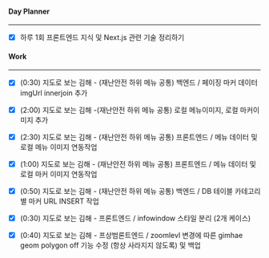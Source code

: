 
#### Day Planner
---
- [x] 하루 1회 프론트엔드 지식 및 Next.js 관련 기술 정리하기


#### Work
---
- [x] (0:30) 지도로 보는 김해 - (재난안전 하위 메뉴 공통) 백엔드 / 페이징 마커 데이터 imgUrl innerjoin 추가
- [x] (2:00) 지도로 보는 김해 -(재난안전 하위 메뉴 공통)  로컬 메뉴이미지, 로컬 마커이미지 추가
- [x] (2:30) 지도로 보는 김해 - (재난안전 하위 메뉴 공통) 프론트엔드 / 메뉴 데이터 및 로컬 메뉴 이미지 연동작업 
- [x] (1:00) 지도로 보는 김해 - (재난안전 하위 메뉴 공통) 프론트엔드 / 메뉴 데이터 및 로컬 마커 이미지 연동작업
- [x] (0:50) 지도로 보는 김해 - (재난안전 하위 메뉴 공통) 백엔드 / DB 테이블 카테고리별 마커 URL INSERT 작업
- [x] (0:30) 지도로 보는 김해 - 프론트엔드 / infowindow 스타일 분리 (2개 케이스)
- [x] (0:40) 지도로 보는 김해 - 프상범론트엔드 / zoomlevl 변경에 따른 gimhae geom polygon off 기능 수정 (항상 사라지지 않도록)  및 백업

